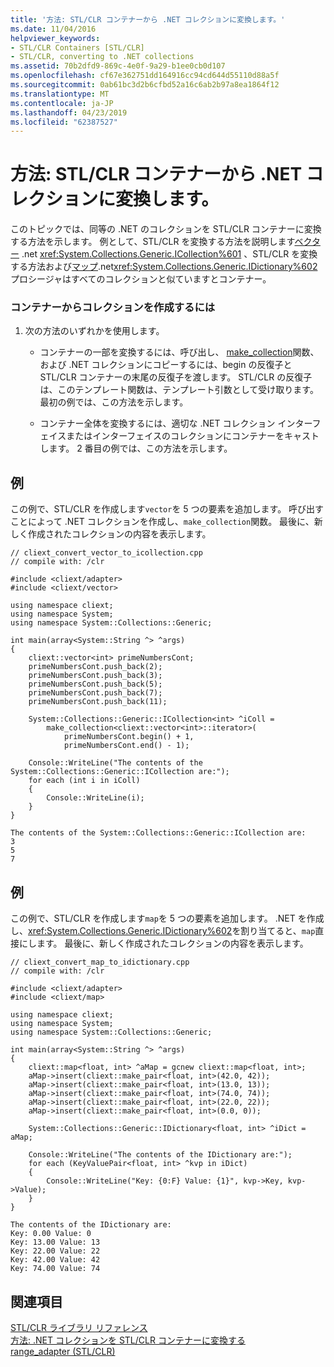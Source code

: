 ```yaml
---
title: '方法: STL/CLR コンテナーから .NET コレクションに変換します。'
ms.date: 11/04/2016
helpviewer_keywords:
- STL/CLR Containers [STL/CLR]
- STL/CLR, converting to .NET collections
ms.assetid: 70b2dfd9-869c-4e0f-9a29-b1ee0cb0d107
ms.openlocfilehash: cf67e362751dd164916cc94cd644d55110d88a5f
ms.sourcegitcommit: 0ab61bc3d2b6cfbd52a16c6ab2b97a8ea1864f12
ms.translationtype: MT
ms.contentlocale: ja-JP
ms.lasthandoff: 04/23/2019
ms.locfileid: "62387527"
---
```

# <a name="how-to-convert-from-a-stlclr-container-to-a-net-collection"></a>方法: STL/CLR コンテナーから .NET コレクションに変換します。

このトピックでは、同等の .NET のコレクションを STL/CLR コンテナーに変換する方法を示します。 例として、STL/CLR を変換する方法を説明します[ベクター](../dotnet/vector-stl-clr.md) .net <xref:System.Collections.Generic.ICollection%601> 、STL/CLR を変換する方法および[マップ](../dotnet/map-stl-clr.md).net<xref:System.Collections.Generic.IDictionary%602>プロシージャはすべてのコレクションと似ていますとコンテナー。

### <a name="to-create-a-collection-from-a-container"></a>コンテナーからコレクションを作成するには

1. 次の方法のいずれかを使用します。

   - コンテナーの一部を変換するには、呼び出し、 [make_collection](../dotnet/make-collection-stl-clr.md)関数、および .NET コレクションにコピーするには、begin の反復子と STL/CLR コンテナーの末尾の反復子を渡します。 STL/CLR の反復子は、このテンプレート関数は、テンプレート引数として受け取ります。 最初の例では、この方法を示します。

   - コンテナー全体を変換するには、適切な .NET コレクション インターフェイスまたはインターフェイスのコレクションにコンテナーをキャストします。 2 番目の例では、この方法を示します。

## <a name="example"></a>例

この例で、STL/CLR を作成します`vector`を 5 つの要素を追加します。 呼び出すことによって .NET コレクションを作成し、`make_collection`関数。 最後に、新しく作成されたコレクションの内容を表示します。

```
// cliext_convert_vector_to_icollection.cpp
// compile with: /clr

#include <cliext/adapter>
#include <cliext/vector>

using namespace cliext;
using namespace System;
using namespace System::Collections::Generic;

int main(array<System::String ^> ^args)
{
    cliext::vector<int> primeNumbersCont;
    primeNumbersCont.push_back(2);
    primeNumbersCont.push_back(3);
    primeNumbersCont.push_back(5);
    primeNumbersCont.push_back(7);
    primeNumbersCont.push_back(11);

    System::Collections::Generic::ICollection<int> ^iColl =
        make_collection<cliext::vector<int>::iterator>(
            primeNumbersCont.begin() + 1,
            primeNumbersCont.end() - 1);

    Console::WriteLine("The contents of the System::Collections::Generic::ICollection are:");
    for each (int i in iColl)
    {
        Console::WriteLine(i);
    }
}
```

```Output
The contents of the System::Collections::Generic::ICollection are:
3
5
7
```

## <a name="example"></a>例

この例で、STL/CLR を作成します`map`を 5 つの要素を追加します。 .NET を作成し、<xref:System.Collections.Generic.IDictionary%602>を割り当てると、`map`直接にします。 最後に、新しく作成されたコレクションの内容を表示します。

```
// cliext_convert_map_to_idictionary.cpp
// compile with: /clr

#include <cliext/adapter>
#include <cliext/map>

using namespace cliext;
using namespace System;
using namespace System::Collections::Generic;

int main(array<System::String ^> ^args)
{
    cliext::map<float, int> ^aMap = gcnew cliext::map<float, int>;
    aMap->insert(cliext::make_pair<float, int>(42.0, 42));
    aMap->insert(cliext::make_pair<float, int>(13.0, 13));
    aMap->insert(cliext::make_pair<float, int>(74.0, 74));
    aMap->insert(cliext::make_pair<float, int>(22.0, 22));
    aMap->insert(cliext::make_pair<float, int>(0.0, 0));

    System::Collections::Generic::IDictionary<float, int> ^iDict = aMap;

    Console::WriteLine("The contents of the IDictionary are:");
    for each (KeyValuePair<float, int> ^kvp in iDict)
    {
        Console::WriteLine("Key: {0:F} Value: {1}", kvp->Key, kvp->Value);
    }
}
```

```Output
The contents of the IDictionary are:
Key: 0.00 Value: 0
Key: 13.00 Value: 13
Key: 22.00 Value: 22
Key: 42.00 Value: 42
Key: 74.00 Value: 74
```

## <a name="see-also"></a>関連項目

[STL/CLR ライブラリ リファレンス](../dotnet/stl-clr-library-reference.md)<br/>
[方法: .NET コレクションを STL/CLR コンテナーに変換する](../dotnet/how-to-convert-from-a-dotnet-collection-to-a-stl-clr-container.md)<br/>
[range_adapter (STL/CLR)](../dotnet/range-adapter-stl-clr.md)

